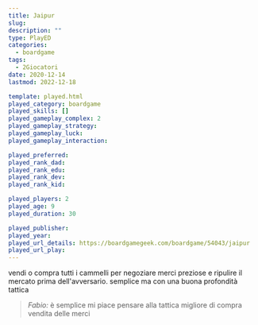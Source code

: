 ```yaml
---
title: Jaipur
slug: 
description: ""
type: PlayED
categories:
  - boardgame
tags:
  - 2Giocatori
date: 2020-12-14
lastmod: 2022-12-18

template: played.html
played_category: boardgame
played_skills: []
played_gameplay_complex: 2
played_gameplay_strategy:
played_gameplay_luck:
played_gameplay_interaction:

played_preferred:
played_rank_dad: 
played_rank_edu:
played_rank_dev:
played_rank_kid: 

played_players: 2
played_age: 9
played_duration: 30

played_publisher: 
played_year: 
played_url_details: https://boardgamegeek.com/boardgame/54043/jaipur
played_url_play: 
---
```



vendi o compra tutti i cammelli per negoziare merci preziose e ripulire il mercato prima dell'avversario.
semplice ma con una buona profondità tattica

> *Fabio:*
> è semplice mi piace pensare alla tattica migliore di compra vendita delle merci


